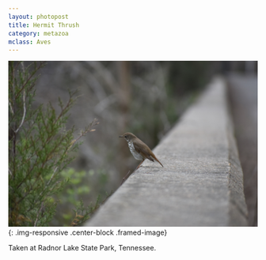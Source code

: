 ```yaml
---
layout: photopost 
title: Hermit Thrush
category: metazoa
mclass: Aves
---
```


![Hermit Thrush](/images/metazoa/20170320_hermit_thrush_small.jpg){: .img-responsive .center-block .framed-image}

Taken at Radnor Lake State Park, Tennessee.
